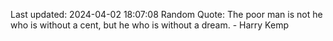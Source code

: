 Last updated: 2024-04-02 18:07:08
Random Quote: The poor man is not he who is without a cent, but he who is without a dream. - Harry Kemp